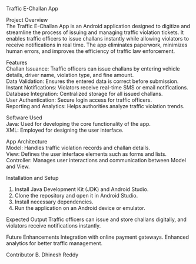 Traffic E-Challan App  

Project Overview  
The Traffic E-Challan App is an Android application designed to digitize and streamline the process of issuing and managing traffic violation tickets. It enables traffic officers to issue challans instantly while allowing violators to receive notifications in real time. The app eliminates paperwork, minimizes human errors, and improves the efficiency of traffic law enforcement.  

Features  
Challan Issuance: Traffic officers can issue challans by entering vehicle details, driver name, violation type, and fine amount.  
Data Validation: Ensures the entered data is correct before submission.  
Instant Notifications: Violators receive real-time SMS or email notifications.  
Database Integration: Centralized storage for all issued challans.  
User Authentication: Secure login access for traffic officers.  
Reporting and Analytics: Helps authorities analyze traffic violation trends.  

Software Used  
Java: Used for developing the core functionality of the app.  
XML: Employed for designing the user interface.  

App Architecture  
Model: Handles traffic violation records and challan details.  
View: Defines the user interface elements such as forms and lists.  
Controller: Manages user interactions and communication between Model and View.  

Installation and Setup  
1. Install Java Development Kit (JDK) and Android Studio.  
2. Clone the repository and open it in Android Studio.  
3. Install necessary dependencies.  
4. Run the application on an Android device or emulator.


Expected Output
Traffic officers can issue and store challans digitally, and violators receive notifications instantly.

Future Enhancements
Integration with online payment gateways.
Enhanced analytics for better traffic management.

Contributor
B. Dhinesh Reddy
